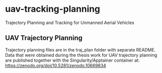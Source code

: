 # uav-tracking-planning
Trajectory Planning and Tracking for Unmanned Aerial Vehicles


## UAV Trajectory Planning
Trajectory planning files are in the traj_plan folder with separate README. Data that were obtained during the thesis work for UAV trajectory planning are published together with the Singularity/Apptainer container at: https://zenodo.org/doi/10.5281/zenodo.10669834
